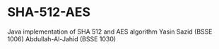 # SHA-512-AES
Java implementation of SHA 512 and AES algorithm
Yasin Sazid (BSSE 1006)
Abdullah-Al-Jahid (BSSE 1030)
